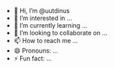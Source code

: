 - 👋 Hi, I’m @uutdinus
- 👀 I’m interested in ...
- 🌱 I’m currently learning ...
- 💞️ I’m looking to collaborate on ...
- 📫 How to reach me ...
- 😄 Pronouns: ...
- ⚡ Fun fact: ...

<!---
uutdinus/uutdinus is a ✨ special ✨ repository because its `README.md` (this file) appears on your GitHub profile.
You can click the Preview link to take a look at your changes.
--->
